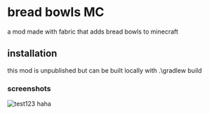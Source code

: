 # bread bowls MC
a mod made with fabric that adds bread bowls to minecraft

## installation
this mod is unpublished but can be built locally with .\gradlew build

### screenshots

![test123 haha](run/screenshots/bread_bowl_crafting.png?raw=true "Crafting Bread Bowl")

